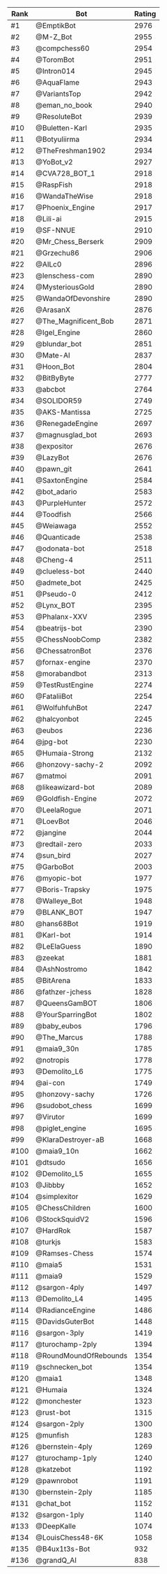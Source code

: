 Rank|Bot|Rating
---|---|---
#1|@EmptikBot|2976
#2|@M-Z_Bot|2955
#3|@compchess60|2954
#4|@ToromBot|2951
#5|@Intron014|2945
#6|@AquaFlame|2943
#7|@VariantsTop|2942
#8|@eman_no_book|2940
#9|@ResoluteBot|2939
#10|@Buletten-Karl|2935
#11|@Botyuliirma|2934
#12|@TheFreshman1902|2934
#13|@YoBot_v2|2927
#14|@CVA728_BOT_1|2918
#15|@RaspFish|2918
#16|@WandaTheWise|2918
#17|@Phoenix_Engine|2917
#18|@Lili-ai|2915
#19|@SF-NNUE|2910
#20|@Mr_Chess_Berserk|2909
#21|@Grzechu86|2906
#22|@AILc0|2896
#23|@lenschess-com|2890
#24|@MysteriousGold|2890
#25|@WandaOfDevonshire|2890
#26|@ArasanX|2876
#27|@The_Magnificent_Bob|2871
#28|@Igel_Engine|2860
#29|@blundar_bot|2851
#30|@Mate-AI|2837
#31|@Hoon_Bot|2804
#32|@BitByByte|2777
#33|@abcbot|2764
#34|@SOLIDOR59|2749
#35|@AKS-Mantissa|2725
#36|@RenegadeEngine|2697
#37|@magnusglad_bot|2693
#38|@expositor|2676
#39|@LazyBot|2676
#40|@pawn_git|2641
#41|@SaxtonEngine|2584
#42|@bot_adario|2583
#43|@PurpleHunter|2572
#44|@Toodfish|2566
#45|@Weiawaga|2552
#46|@Quanticade|2538
#47|@odonata-bot|2518
#48|@Cheng-4|2511
#49|@clueless-bot|2440
#50|@admete_bot|2425
#51|@Pseudo-0|2412
#52|@Lynx_BOT|2395
#53|@Phalanx-XXV|2395
#54|@beatrijs-bot|2390
#55|@ChessNoobComp|2382
#56|@ChessatronBot|2376
#57|@fornax-engine|2370
#58|@morabandbot|2313
#59|@TestRustEngine|2274
#60|@FataliiBot|2254
#61|@WolfuhfuhBot|2247
#62|@halcyonbot|2245
#63|@eubos|2236
#64|@jpg-bot|2230
#65|@Humaia-Strong|2132
#66|@honzovy-sachy-2|2092
#67|@matmoi|2091
#68|@likeawizard-bot|2089
#69|@Goldfish-Engine|2072
#70|@LeelaRogue|2071
#71|@LoevBot|2046
#72|@jangine|2044
#73|@redtail-zero|2033
#74|@sun_bird|2027
#75|@GarboBot|2003
#76|@myopic-bot|1977
#77|@Boris-Trapsky|1975
#78|@Walleye_Bot|1948
#79|@BLANK_BOT|1947
#80|@hans68Bot|1919
#81|@Karl-bot|1914
#82|@LeElaGuess|1890
#83|@zeekat|1881
#84|@AshNostromo|1842
#85|@BitArena|1833
#86|@fathzer-jchess|1828
#87|@QueensGamBOT|1806
#88|@YourSparringBot|1802
#89|@baby_eubos|1796
#90|@The_Marcus|1788
#91|@maia9_30n|1785
#92|@notropis|1778
#93|@Demolito_L6|1775
#94|@ai-con|1749
#95|@honzovy-sachy|1726
#96|@sudobot_chess|1699
#97|@Virutor|1699
#98|@piglet_engine|1695
#99|@KlaraDestroyer-aB|1668
#100|@maia9_10n|1662
#101|@dtsudo|1656
#102|@Demolito_L5|1655
#103|@Jibbby|1652
#104|@simplexitor|1629
#105|@ChessChildren|1600
#106|@StockSquidV2|1596
#107|@HardRok|1587
#108|@turkjs|1583
#109|@Ramses-Chess|1574
#110|@maia5|1531
#111|@maia9|1529
#112|@sargon-4ply|1497
#113|@Demolito_L4|1495
#114|@RadianceEngine|1486
#115|@DavidsGuterBot|1448
#116|@sargon-3ply|1419
#117|@turochamp-2ply|1394
#118|@RoundMoundOfRebounds|1354
#119|@schnecken_bot|1354
#120|@maia1|1348
#121|@Humaia|1324
#122|@monchester|1323
#123|@rust-bot|1315
#124|@sargon-2ply|1300
#125|@munfish|1283
#126|@bernstein-4ply|1269
#127|@turochamp-1ply|1240
#128|@katzebot|1192
#129|@pawnrobot|1191
#130|@bernstein-2ply|1185
#131|@chat_bot|1152
#132|@sargon-1ply|1140
#133|@DeepKalle|1074
#134|@LouisChess48-6K|1058
#135|@B4ux1t3s-Bot|932
#136|@grandQ_AI|838
